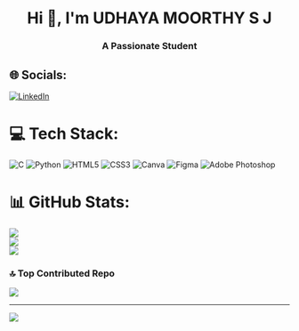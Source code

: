 <h1 align="center">Hi 👋, I'm UDHAYA MOORTHY S J</h1>
<h3 align="center">A Passionate Student</h3>

## 🌐 Socials:
[![LinkedIn](https://img.shields.io/badge/LinkedIn-%230077B5.svg?logo=linkedin&logoColor=white)](https://linkedin.com/in/udhaya-moorthy-277357259) 

# 💻 Tech Stack:
![C](https://img.shields.io/badge/c-%2300599C.svg?style=plastic&logo=c&logoColor=white)  ![Python](https://img.shields.io/badge/python-3670A0?style=plastic&logo=python&logoColor=ffdd54) ![HTML5](https://img.shields.io/badge/html5-%23E34F26.svg?style=plastic&logo=html5&logoColor=white) ![CSS3](https://img.shields.io/badge/css3-%231572B6.svg?style=plastic&logo=css3&logoColor=white)  ![Canva](https://img.shields.io/badge/Canva-%2300C4CC.svg?style=plastic&logo=Canva&logoColor=white) ![Figma](https://img.shields.io/badge/figma-%23F24E1E.svg?style=plastic&logo=figma&logoColor=white) ![Adobe Photoshop](https://img.shields.io/badge/adobe%20photoshop-%2331A8FF.svg?style=plastic&logo=adobe%20photoshop&logoColor=white)
# 📊 GitHub Stats:
![](https://github-readme-stats.vercel.app/api?username=Udhays07&theme=vision-friendly-dark&hide_border=false&include_all_commits=true&count_private=true)<br/>
![](https://github-readme-streak-stats.herokuapp.com/?user=Udhays07&theme=vision-friendly-dark&hide_border=false)<br/>
![](https://github-readme-stats.vercel.app/api/top-langs/?username=Udhays07&theme=vision-friendly-dark&hide_border=false&include_all_commits=true&count_private=true&layout=compact)

### 🔝 Top Contributed Repo
![](https://github-contributor-stats.vercel.app/api?username=Udhays07&limit=5&theme=onedark&combine_all_yearly_contributions=true)

---
[![](https://visitcount.itsvg.in/api?id=Udhays07&icon=0&color=0)](https://visitcount.itsvg.in)



